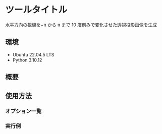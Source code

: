 # ツールタイトル
水平方向の視線を−π から π まで 10 度刻みで変化させた透視投影画像を生成
## 環境
- Ubuntu 22.04.5 LTS
- Python 3.10.12
## 概要
## 使用方法

### オプション一覧


### 実行例


